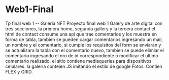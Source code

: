 # Web1-Final
Tp final web 1 -- Galeria NFT 
Proyecto final web 1 
Galery de arte digital con tres secciones, la primera home, segunda gallery y la tercera contact
el html de contact consume una api que trae comentarios y los muestra en forma de tabla, tambien se pueden cargar comentarios
ingresando un mail, un nombre y el comentario, si cumple los requisitos del form se enviaran y se actualizara la tabla con el 
comentario nuevo, tambien se puede elimiar el comentario ingresando el nro de id correspondiente
o modificar el ultimo comentario realizado. 
el sitio contiene mediaqueries para dispositivos celulares.
la galeria conteien JS imitando el estilo de google Fotos. 
Contien FLEX y GRID.


